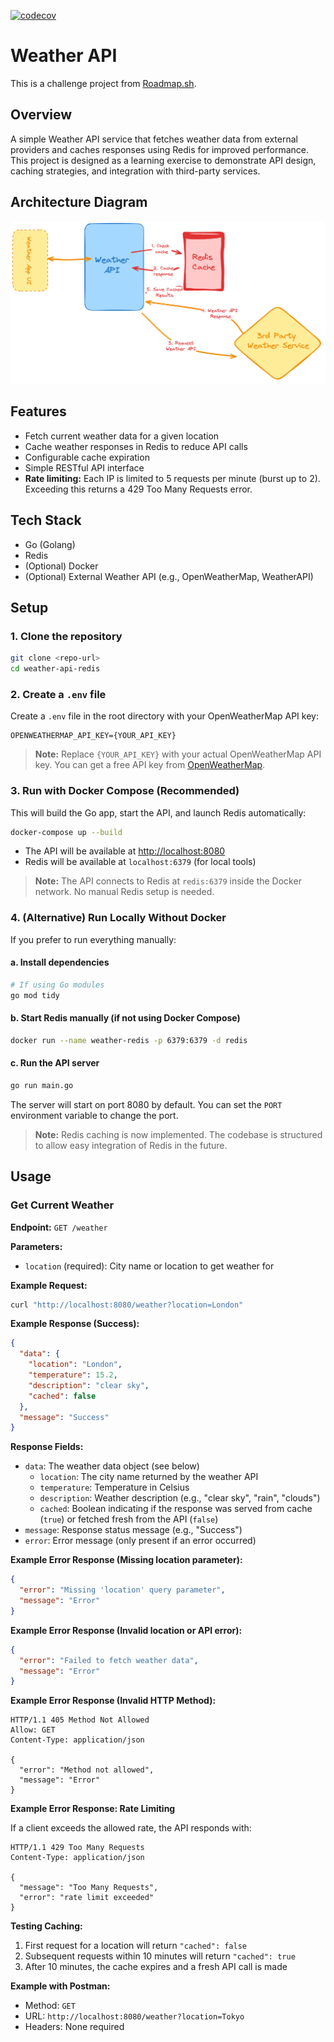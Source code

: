 [![codecov](https://codecov.io/gh/fakhrymubarak/weather-api-redis/branch/master/graph/badge.svg)](https://codecov.io/gh/fakhrymubarak/weather-api-redis)

# Weather API

This is a challenge project from [Roadmap.sh](https://roadmap.sh/projects/weather-api-wrapper-service).

## Overview
A simple Weather API service that fetches weather data from external providers and caches responses using Redis for improved performance. This project is designed as a learning exercise to demonstrate API design, caching strategies, and integration with third-party services.

## Architecture Diagram
![Architecture Diagram](assets/arch-diagrams.png)

## Features
- Fetch current weather data for a given location
- Cache weather responses in Redis to reduce API calls
- Configurable cache expiration
- Simple RESTful API interface
- **Rate limiting:** Each IP is limited to 5 requests per minute (burst up to 2). Exceeding this returns a 429 Too Many Requests error.

## Tech Stack
- Go (Golang)
- Redis
- (Optional) Docker
- (Optional) External Weather API (e.g., OpenWeatherMap, WeatherAPI)

## Setup

### 1. Clone the repository
```sh
git clone <repo-url>
cd weather-api-redis
```

### 2. Create a `.env` file
Create a `.env` file in the root directory with your OpenWeatherMap API key:
```
OPENWEATHERMAP_API_KEY={YOUR_API_KEY}
```
> **Note:** Replace `{YOUR_API_KEY}` with your actual OpenWeatherMap API key. You can get a free API key from [OpenWeatherMap](https://openweathermap.org/api).

### 3. Run with Docker Compose (Recommended)
This will build the Go app, start the API, and launch Redis automatically:
```sh
docker-compose up --build
```
- The API will be available at [http://localhost:8080](http://localhost:8080)
- Redis will be available at `localhost:6379` (for local tools)

> **Note:** The API connects to Redis at `redis:6379` inside the Docker network. No manual Redis setup is needed.

### 4. (Alternative) Run Locally Without Docker
If you prefer to run everything manually:

#### a. Install dependencies
```sh
# If using Go modules
go mod tidy
```

#### b. Start Redis manually (if not using Docker Compose)
```sh
docker run --name weather-redis -p 6379:6379 -d redis
```

#### c. Run the API server
```sh
go run main.go
```
The server will start on port 8080 by default. You can set the `PORT` environment variable to change the port.

> **Note:** Redis caching is now implemented. The codebase is structured to allow easy integration of Redis in the future.

## Usage

### Get Current Weather

**Endpoint:** `GET /weather`

**Parameters:**
- `location` (required): City name or location to get weather for

**Example Request:**
```bash
curl "http://localhost:8080/weather?location=London"
```

**Example Response (Success):**
```json
{
  "data": {
    "location": "London",
    "temperature": 15.2,
    "description": "clear sky",
    "cached": false
  },
  "message": "Success"
}
```

**Response Fields:**
- `data`: The weather data object (see below)
  - `location`: The city name returned by the weather API
  - `temperature`: Temperature in Celsius
  - `description`: Weather description (e.g., "clear sky", "rain", "clouds")
  - `cached`: Boolean indicating if the response was served from cache (`true`) or fetched fresh from the API (`false`)
- `message`: Response status message (e.g., "Success")
- `error`: Error message (only present if an error occurred)

**Example Error Response (Missing location parameter):**
```json
{
  "error": "Missing 'location' query parameter",
  "message": "Error"
}
```

**Example Error Response (Invalid location or API error):**
```json
{
  "error": "Failed to fetch weather data",
  "message": "Error"
}
```

**Example Error Response (Invalid HTTP Method):**
```
HTTP/1.1 405 Method Not Allowed
Allow: GET
Content-Type: application/json

{
  "error": "Method not allowed",
  "message": "Error"
}
```

**Example Error Response: Rate Limiting**

If a client exceeds the allowed rate, the API responds with:

```
HTTP/1.1 429 Too Many Requests
Content-Type: application/json

{
  "message": "Too Many Requests",
  "error": "rate limit exceeded"
}
```

**Testing Caching:**
1. First request for a location will return `"cached": false`
2. Subsequent requests within 10 minutes will return `"cached": true`
3. After 10 minutes, the cache expires and a fresh API call is made

**Example with Postman:**
- Method: `GET`
- URL: `http://localhost:8080/weather?location=Tokyo`
- Headers: None required